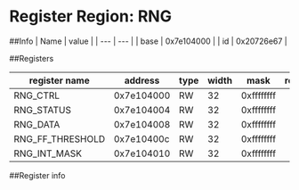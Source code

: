 # Register Region: RNG


##Info
| Name | value |
| --- | --- |
| base | 0x7e104000 |
| id | 0x20726e67 |

##Registers

| register name | address | type | width | mask | reset |
| --- | --- | --- | --- | --- | --- |
| RNG_CTRL | 0x7e104000 | RW | 32 | 0xffffffff |  |
| RNG_STATUS | 0x7e104004 | RW | 32 | 0xffffffff |  |
| RNG_DATA | 0x7e104008 | RW | 32 | 0xffffffff |  |
| RNG_FF_THRESHOLD | 0x7e10400c | RW | 32 | 0xffffffff |  |
| RNG_INT_MASK | 0x7e104010 | RW | 32 | 0xffffffff |  |

##Register info

